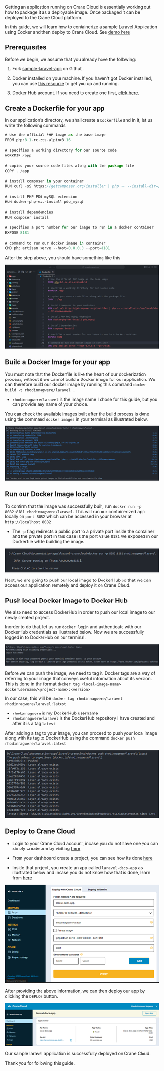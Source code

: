 Getting an application running on Crane Cloud is essentially working out how to package it as a deployable image. Once packaged it can be deployed to the Crane Cloud platform.

In this guide, we will learn how to containerize a sample Laravel Application using Docker and then deploy to Crane Cloud. See [demo here](https://laravel-docs-app-ded782e1-4012-4da3-bbde.cranecloud.io/)

## Prerequisites

Before we begin, we assume that you already have the following:

1. Fork [sample-laravel-app](https://github.com/crane-cloud-Apps/sample-laravel-app) on Github.

2. Docker installed on your machine. If you haven't got Docker installed, you can use [this resource](https://docs.docker.com/get-docker/) to get you up and running.

3. Docker Hub account. If you need to create one first, [click here.](https://hub.docker.com/signup)

## Create a Dockerfile for your app

In our application's directory, we shall create a `Dockerfile` and in it, let us write the following commands

```js
# Use the official PHP image as the base image
FROM php:8.1-rc-zts-alpine3.16

# specifies a working directory for our source code
WORKDIR /app

# copies your source code files along with the package file
COPY . /app

# install composer in your container
RUN curl -sS https://getcomposer.org/installer | php -- --install-dir=/usr/local/bin --filename=composer

# install PHP PDO mySQL extension
RUN docker-php-ext-install pdo_mysql

# install dependencies
RUN composer install

# specifies a port number for our image to run in a docker container
EXPOSE 8181

# command to run our docker image in container
CMD php artisan serve --host=0.0.0.0 --port=8181
```

After the step above, you should have something like this

![](../img/LaravelDockerfile.png)

## Build a Docker Image for your app

You must note that the Dockerfile is like the heart of our dockerization process, without it we cannot build a Docker image for our application. We can therefore build our docker image by running this command `docker build -t rhodinnagwere/laravel .`

- `rhodinnagwere/laravel` is the image name I chose for this guide, but you can provide any name of your choice.

You can check the available images built after the build process is done using the command `docker images` in your terminal as illustrated below.

![](../img/buildLaravelImage.png)

## Run our Docker Image locally

To confirm that the image was successfully built, run `docker run -p 8082:8181 rhodinnagwere/laravel`. This will run our containerized app locally on `port 8082` which can be accessed in your browser at `http://localhost:8082`

- The `-p` flag redirects a public port to a private port inside the container and the private port in this case is the port value `8181` we exposed in our Dockerfile while building the image.

![](../img/RunLaravelImage.png)

Next, we are going to push our local image to DockerHub so that we can access our application remotely and deploy it on Crane Cloud.

## Push local Docker Image to Docker Hub

We also need to access DockerHub in order to push our local image to our newly created project.

Inorder to do that, let us run `docker login` and authenticate with our DockerHub credentials as illustrated below. Now we are successfully logged in to DockerHub on our terminal.

![](../img/DockerLoginCLI.png)

Before we can push the image, we need to tag it. Docker tags are a way of referring to your image that conveys useful information about its version. This is done in the format `docker tag <local-image-name> dockerUsername/<project-name>:<version>`

In our case, this will be `docker tag rhodinnagwere/laravel rhodinnagwere/laravel:latest`

- `rhodinnagwere` is my DockerHub username
- `rhodinnagwere/laravel` is the DockerHub repository I have created and after it is a tag `latest`

After adding a tag to your image, you can proceed to push your local image along with its tag to DockerHub using the command `docker push rhodinnagwere/laravel:latest`

![](../img/pushLaravelImage.png)

## Deploy to Crane Cloud

- Login to your Crane Cloud account, incase you do not have one you can simply create one by visiting [here](../authentication/registration.md)

- From your dashboard create a project, you can see how its done [here](../projects/projects.md)

- Inside that project, you create an app called `laravel-docs-app` as illustrated below and incase you do not know how that is done, learn from [here](../applications/deployApp.md)

![](../img/deployLaravelApp.png)

After providing the above information, we can then deploy our app by clicking the `DEPLOY` button.

![](../img/deployLaravelSuccess.png)

Our sample laravel application is successfully deployed on Crane Cloud.

Thank you for following this guide.
